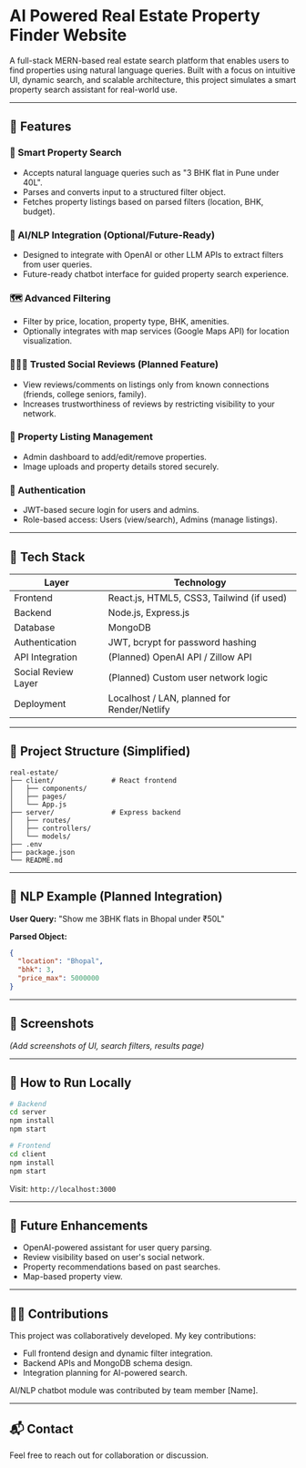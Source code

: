 # AI Powered Real Estate Property Finder Website

A full-stack MERN-based real estate search platform that enables users to find properties using natural language queries. Built with a focus on intuitive UI, dynamic search, and scalable architecture, this project simulates a smart property search assistant for real-world use.

---

## 🚀 Features

### 🔎 Smart Property Search

* Accepts natural language queries such as "3 BHK flat in Pune under 40L".
* Parses and converts input to a structured filter object.
* Fetches property listings based on parsed filters (location, BHK, budget).

### 🧠 AI/NLP Integration (Optional/Future-Ready)

* Designed to integrate with OpenAI or other LLM APIs to extract filters from user queries.
* Future-ready chatbot interface for guided property search experience.

### 🗺️ Advanced Filtering

* Filter by price, location, property type, BHK, amenities.
* Optionally integrates with map services (Google Maps API) for location visualization.

### 🧑‍🤝‍🧑 Trusted Social Reviews (Planned Feature)

* View reviews/comments on listings only from known connections (friends, college seniors, family).
* Increases trustworthiness of reviews by restricting visibility to your network.

### 🏡 Property Listing Management

* Admin dashboard to add/edit/remove properties.
* Image uploads and property details stored securely.

### 🔐 Authentication

* JWT-based secure login for users and admins.
* Role-based access: Users (view/search), Admins (manage listings).

---

## 🧱 Tech Stack

| Layer               | Technology                                  |
| ------------------- | ------------------------------------------- |
| Frontend            | React.js, HTML5, CSS3, Tailwind (if used)   |
| Backend             | Node.js, Express.js                         |
| Database            | MongoDB                                     |
| Authentication      | JWT, bcrypt for password hashing            |
| API Integration     | (Planned) OpenAI API / Zillow API           |
| Social Review Layer | (Planned) Custom user network logic         |
| Deployment          | Localhost / LAN, planned for Render/Netlify |

---

## 📂 Project Structure (Simplified)

```
real-estate/
├── client/              # React frontend
│   ├── components/
│   ├── pages/
│   └── App.js
├── server/              # Express backend
│   ├── routes/
│   ├── controllers/
│   └── models/
├── .env
├── package.json
└── README.md
```

---

## 🧠 NLP Example (Planned Integration)

**User Query:** "Show me 3BHK flats in Bhopal under ₹50L"

**Parsed Object:**

```json
{
  "location": "Bhopal",
  "bhk": 3,
  "price_max": 5000000
}
```

---

## 📸 Screenshots

*(Add screenshots of UI, search filters, results page)*

---

## 🧪 How to Run Locally

```bash
# Backend
cd server
npm install
npm start

# Frontend
cd client
npm install
npm start
```

Visit: `http://localhost:3000`

---

## 📌 Future Enhancements

* OpenAI-powered assistant for user query parsing.
* Review visibility based on user's social network.
* Property recommendations based on past searches.
* Map-based property view.

---

## 👨‍💻 Contributions

This project was collaboratively developed. My key contributions:

* Full frontend design and dynamic filter integration.
* Backend APIs and MongoDB schema design.
* Integration planning for AI-powered search.

AI/NLP chatbot module was contributed by team member \[Name].

---

## 📬 Contact

Feel free to reach out for collaboration or discussion.
